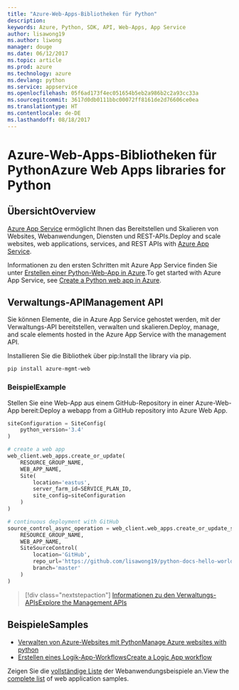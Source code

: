 ```yaml
---
title: "Azure-Web-Apps-Bibliotheken für Python"
description: 
keywords: Azure, Python, SDK, API, Web-Apps, App Service
author: lisawong19
ms.author: liwong
manager: douge
ms.date: 06/12/2017
ms.topic: article
ms.prod: azure
ms.technology: azure
ms.devlang: python
ms.service: appservice
ms.openlocfilehash: 05f6ad173f4ec051654b5eb2a986b2c2a93cc33a
ms.sourcegitcommit: 3617d0db0111bbc00072ff8161de2d76606ce0ea
ms.translationtype: HT
ms.contentlocale: de-DE
ms.lasthandoff: 08/18/2017
---
```

# <a name="azure-web-apps-libraries-for-python"></a><span data-ttu-id="9a42e-103">Azure-Web-Apps-Bibliotheken für Python</span><span class="sxs-lookup"><span data-stu-id="9a42e-103">Azure Web Apps libraries for Python</span></span>

## <a name="overview"></a><span data-ttu-id="9a42e-104">Übersicht</span><span class="sxs-lookup"><span data-stu-id="9a42e-104">Overview</span></span>

<span data-ttu-id="9a42e-105">[Azure App Service](/azure/app-service) ermöglicht Ihnen das Bereitstellen und Skalieren von Websites, Webanwendungen, Diensten und REST-APIs.</span><span class="sxs-lookup"><span data-stu-id="9a42e-105">Deploy and scale websites, web applications, services, and REST APIs with [Azure App Service](/azure/app-service).</span></span>

<span data-ttu-id="9a42e-106">Informationen zu den ersten Schritten mit Azure App Service finden Sie unter [Erstellen einer Python-Web-App in Azure](/azure/app-service-web/app-service-web-get-started-python).</span><span class="sxs-lookup"><span data-stu-id="9a42e-106">To get started with Azure App Service, see [Create a Python web app in Azure](/azure/app-service-web/app-service-web-get-started-python).</span></span>

## <a name="management-api"></a><span data-ttu-id="9a42e-107">Verwaltungs-API</span><span class="sxs-lookup"><span data-stu-id="9a42e-107">Management API</span></span>

<span data-ttu-id="9a42e-108">Sie können Elemente, die in Azure App Service gehostet werden, mit der Verwaltungs-API bereitstellen, verwalten und skalieren.</span><span class="sxs-lookup"><span data-stu-id="9a42e-108">Deploy, manage, and scale elements hosted in the Azure App Service with the management API.</span></span>

<span data-ttu-id="9a42e-109">Installieren Sie die Bibliothek über pip:</span><span class="sxs-lookup"><span data-stu-id="9a42e-109">Install the library via pip.</span></span>

```bash
pip install azure-mgmt-web
```

### <a name="example"></a><span data-ttu-id="9a42e-110">Beispiel</span><span class="sxs-lookup"><span data-stu-id="9a42e-110">Example</span></span>

<span data-ttu-id="9a42e-111">Stellen Sie eine Web-App aus einem GitHub-Repository in einer Azure-Web-App bereit:</span><span class="sxs-lookup"><span data-stu-id="9a42e-111">Deploy a webapp from a GitHub repository into Azure Web App.</span></span>

```python
siteConfiguration = SiteConfig(
    python_version='3.4'
)

# create a web app
web_client.web_apps.create_or_update(
    RESOURCE_GROUP_NAME,
    WEB_APP_NAME,
    Site(
        location='eastus',
        server_farm_id=SERVICE_PLAN_ID,
        site_config=siteConfiguration
    )
)

# continuous deployment with GitHub
source_control_async_operation = web_client.web_apps.create_or_update_source_control(
    RESOURCE_GROUP_NAME,
    WEB_APP_NAME,
    SiteSourceControl(
        location='GitHub',
        repo_url='https://github.com/lisawong19/python-docs-hello-world',
        branch='master'
    )
)
```
> [!div class="nextstepaction"]
> [<span data-ttu-id="9a42e-112">Informationen zu den Verwaltungs-APIs</span><span class="sxs-lookup"><span data-stu-id="9a42e-112">Explore the Management APIs</span></span>](/python/api/overview/azure/webapps/managementlibrary)

## <a name="samples"></a><span data-ttu-id="9a42e-113">Beispiele</span><span class="sxs-lookup"><span data-stu-id="9a42e-113">Samples</span></span> 

* <span data-ttu-id="9a42e-114">[Verwalten von Azure-Websites mit Python][1]</span><span class="sxs-lookup"><span data-stu-id="9a42e-114">[Manage Azure websites with python][1]</span></span>
* <span data-ttu-id="9a42e-115">[Erstellen eines Logik-App-Workflows][2]</span><span class="sxs-lookup"><span data-stu-id="9a42e-115">[Create a Logic App workflow][2]</span></span>
 
<span data-ttu-id="9a42e-116">Zeigen Sie die [vollständige Liste](https://azure.microsoft.com/en-us/resources/samples/?platform=python&term=web-app) der Webanwendungsbeispiele an.</span><span class="sxs-lookup"><span data-stu-id="9a42e-116">View the [complete list](https://azure.microsoft.com/en-us/resources/samples/?platform=python&term=web-app) of web application samples.</span></span>

[1]: https://azure.microsoft.com/resources/samples/app-service-web-python-manage
[2]: ../docs-ref-conceptual/python-sdk-azure-samples-logic-app-workflow.md